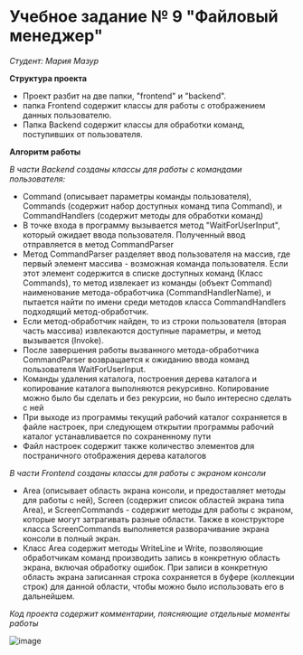 ﻿ # Учебное задание № 9 "Файловый менеджер"

*Студент: Мария Мазур*

**Структура проекта**

* Проект разбит на две папки, "frontend" и "backend".
* папка Frontend содержит классы для работы с отображением данных пользователю.
* Папка Backend содержит классы для обработки команд, поступивших от пользователя.

**Алгоритм работы**

*В части Backend cозданы классы для работы с командами пользователя:*

* Command (описывает параметры команды пользователя), Commands (содержит набор доступных команд типа Command), и CommandHandlers (содержит методы для обработки команд)
* В точке входа в программу вызывается метод "WaitForUserInput", который ожидает ввода пользователя. Полученный ввод отправляется в метод CommandParser
* Метод CommandParser разделяет ввод пользователя на массив, где первый элемент массива - возможная команда пользователя. Если этот элемент содержится в списке доступных команд (Класс Commands), то метод извлекает из команды (объект Command) наименование метода-обработчика (CommandHandlerName), и пытается найти по имени среди методов класса CommandHandlers подходящий метод-обработчик. 
* Если метод-обработчик найден, то из строки пользователя (вторая часть массива) извлекаются доступные параметры, и метод вызывается (Invoke).
* После завершения работы вызванного метода-обработчика CommandParser возвращается к ожиданию ввода команд пользователя WaitForUserInput.
* Команды удаления каталога, построения дерева каталога и копирование каталога выполняются рекурсивно. Копирование можно было бы сделать и без рекурсии, но было интересно сделать с ней
* При выходе из программы текущий рабочий каталог сохраняется в файле настроек, при следующем открытии программы рабочий каталог устанавливается по сохраненному пути
* Файл настроек содержит также количество элементов для постраничного отображения дерева каталогов

*В части Frontend cозданы классы для работы с экраном консоли*

* Area (описывает область экрана консоли, и предоставляет методы для работы с ней), Screen (содержит список областей экрана типа Area), и ScreenCommands - содержит методы для работы с экраном, которые могут затрагивать разные области. Также в конструкторе класса ScreenCommands выполняется разворачивание экрана консоли в полный экран.
* Класс Area содержит методы WriteLine и Write, позволяющие обработчикам команд производить запись в конкретную область экрана, включая обработку ошибок. При записи в конкретную область экрана записанная строка сохраняется в буфере (коллекции строк) для данной области, чтобы можно было использовать его в дальнейшем.

*Код проекта содержит комментарии, поясняющие отдельные моменты работы*


![image](https://user-images.githubusercontent.com/95868172/152864552-7d3a0e22-f826-4504-b858-5adc311eca0e.png)
